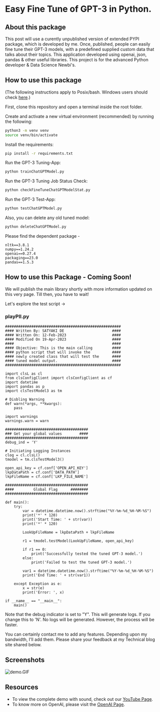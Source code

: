 # Easy Fine Tune of GPT-3 in Python.

## About this package

This post will use a curently unpublished version of extended PYPI package, which is developed by me. Once, published, people can easily fine tune their GPT-3 models, with a predefined supplied custom data that talks about their topics. This application developed using openai, json, pandas & other useful libraries. This project is for the advanced Python developer & Data Science Newbi's.


## How to use this package

(The following instructions apply to Posix/bash. Windows users should check
[here](https://docs.python.org/3/library/venv.html).)

First, clone this repository and open a terminal inside the root folder.

Create and activate a new virtual environment (recommended) by running
the following:

```bash
python3 -m venv venv
source venv/bin/activate
```

Install the requirements:

```bash
pip install -r requirements.txt
```

Run the GPT-3 Tuning-App:

```bash
python trainChatGPTModel.py
```

Run the GPT-3 Tuning Job Status Check:

```bash
python checkFineTuneChatGPTModelStat.py
```

Run the GPT-3 Test-App:

```bash
python testChatGPTModel.py
```

Also, you can delete any old tuned model:

```bash
python deleteChatGPTModel.py
```

Please find the dependent package -

```
nltk==3.8.1
numpy==1.24.2
openai==0.27.4
packaging==23.0
pandas==1.5.3

```

## How to use this Package - Coming Soon!

We will publish the main library shortly with more information updated on this very page. Till then, you have to wait!

Let's explore the test script ->

### playPII.py

```
#####################################################
#### Written By: SATYAKI DE                      ####
#### Written On: 12-Feb-2023                     ####
#### Modified On 19-Apr-2023                     ####
####                                             ####
#### Objective: This is the main calling         ####
#### python script that will invoke the          ####
#### newly created class that will test the      ####
#### tuned model output.                         ####
#####################################################

import clsL as cl
from clsConfigClient import clsConfigClient as cf
import datetime
import pandas as p
import clsTestModel3 as tm

# Disbling Warning
def warn(*args, **kwargs):
    pass

import warnings
warnings.warn = warn

######################################
### Get your global values        ####
######################################
debug_ind = 'Y'

# Initiating Logging Instances
clog = cl.clsL()
tmodel = tm.clsTestModel3()

open_api_key = cf.conf['OPEN_API_KEY']
lkpDataPath = cf.conf['DATA_PATH']
lkpFileName = cf.conf['LKP_FILE_NAME']

######################################
####         Global Flag      ########
######################################

def main():
    try:
        var = datetime.datetime.now().strftime("%Y-%m-%d_%H-%M-%S")
        print('*' * 120)
        print('Start Time: ' + str(var))
        print('*' * 120)

        LookUpFileName = lkpDataPath + lkpFileName

        r1 = tmodel.testModel(LookUpFileName, open_api_key)

        if r1 == 0:
            print('Successfully tested the tuned GPT-3 model.')
        else:
            print('Failed to test the tuned GPT-3 model.')

        var1 = datetime.datetime.now().strftime("%Y-%m-%d_%H-%M-%S")
        print('End Time: ' + str(var1))

    except Exception as e:
        x = str(e)
        print('Error: ', x)

if __name__ == "__main__":
    main()

```

Note that the debug indicator is set to "Y". This will generate logs. If you change this to 'N'. No logs will be generated. However, the process will be faster.

You can certainly contact me to add any features. Depending upon my bandwidth, I'll add them. Please share your feedback at my Technical blog site shared below.

## Screenshots

![demo.GIF](demo.GIF)

## Resources

- To view the complete demo with sound, check out our [YouTube Page](https://youtu.be/ua1eKqv0J5Q).
- To know more on OpenAI, please visit the [OpenAI Page](https://platform.openai.com/overview).
